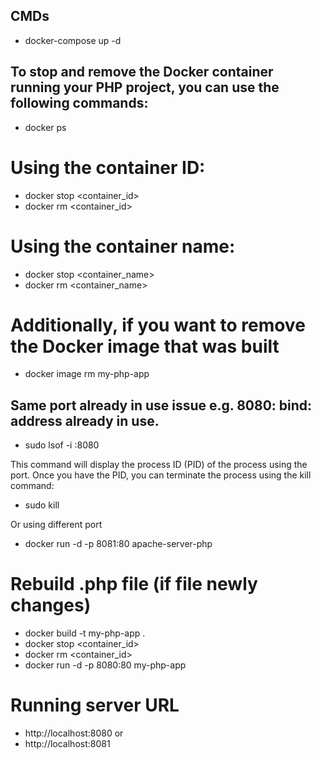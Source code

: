 ## CMDs

- docker-compose up -d

## To stop and remove the Docker container running your PHP project, you can use the following commands:

- docker ps

# Using the container ID:
- docker stop <container_id>
- docker rm <container_id>

# Using the container name:
- docker stop <container_name>
- docker rm <container_name>

# Additionally, if you want to remove the Docker image that was built
- docker image rm my-php-app

## Same port already in use issue e.g. 8080: bind: address already in use.

- sudo lsof -i :8080

This command will display the process ID (PID) of the process using the port. Once you have the PID, you can terminate the process using the kill command:

- sudo kill <PID>

Or using different port
- docker run -d -p 8081:80 apache-server-php

# Rebuild .php file (if file newly changes)
- docker build -t my-php-app .
- docker stop <container_id>
- docker rm <container_id>
- docker run -d -p 8080:80 my-php-app

# Running server URL
- http://localhost:8080
or 
- http://localhost:8081




